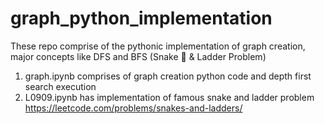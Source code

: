 # graph_python_implementation
These repo comprise of the pythonic implementation of graph creation, major concepts like DFS and BFS (Snake 🐍  &amp; Ladder Problem)

1) graph.ipynb comprises of graph creation python code and depth first search execution
2) L0909.ipynb has implementation of famous snake and ladder problem 
https://leetcode.com/problems/snakes-and-ladders/
